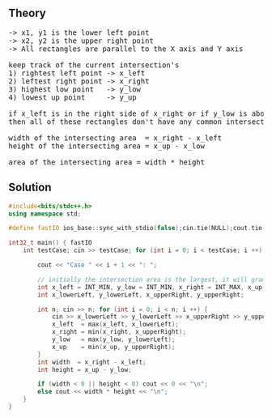 ## Theory
<pre>
-> x1, y1 is the lower left point 
-> x2, y2 is the upper right point
-> All rectangles are parallel to the X axis and Y axis

keep track of the current intersection's 
1) rightest left point -> x_left
2) leftest right point -> x_right
3) highest low point   -> y_low
4) lowest up point     -> y_up

if x_left is in the right side of x_right or if y_low is above y_up,
then all of these rectangles don't have any common intersecting area

width of the intersecting area  = x_right - x_left
height of the intersecting area = x_up - x_low

area of the intersecting area = width * height
</pre>
## Solution
```cpp
#include<bits/stdc++.h>
using namespace std;

#define fastIO ios_base::sync_with_stdio(false);cin.tie(NULL);cout.tie(NULL);

int32_t main() { fastIO
    int testCase; cin >> testCase; for (int i = 0; i < testCase; i ++) {

        cout << "Case " << i + 1 << ": ";

        // initially the intersection area is the largest, it will gradually get smaller
        int x_left = INT_MIN, y_low = INT_MIN, x_right = INT_MAX, x_up = INT_MAX; 
        int x_lowerLeft, y_lowerLeft, x_upperRight, y_upperRight;

        int n; cin >> n; for (int i = 0; i < n; i ++) {
            cin >> x_lowerLeft >> y_lowerLeft >> x_upperRight >> y_upperRight;
            x_left  = max(x_left, x_lowerLeft);
            x_right = min(x_right, x_upperRight);
            y_low   = max(y_low, y_lowerLeft);
            x_up    = min(x_up, y_upperRight);
        }
        int width  = x_right - x_left;
        int height = x_up - y_low;

        if (width < 0 || height < 0) cout << 0 << "\n";
        else cout << width * height << "\n";
    }
}
```
